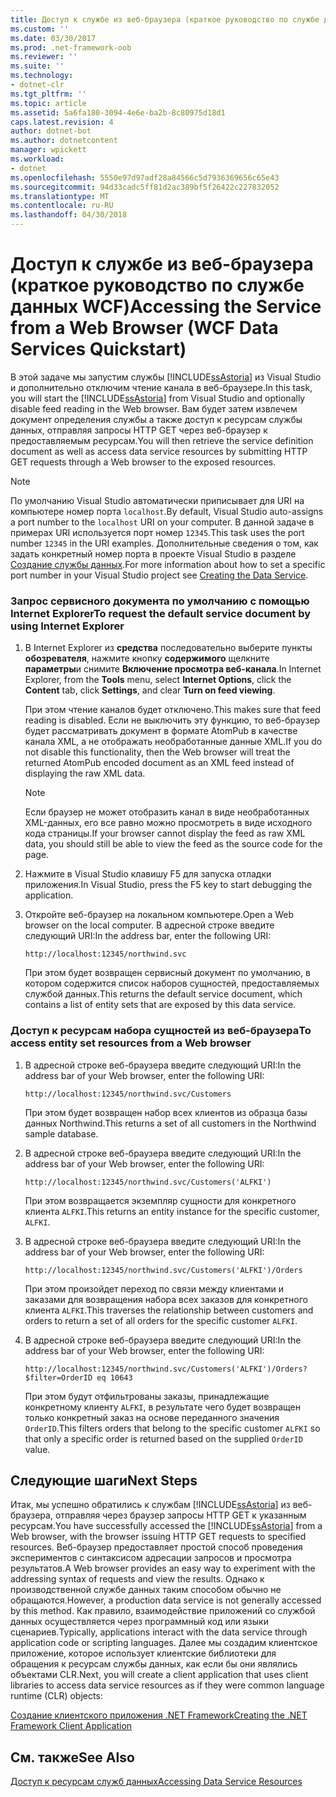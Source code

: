 ```yaml
---
title: Доступ к службе из веб-браузера (краткое руководство по службе данных WCF)
ms.custom: ''
ms.date: 03/30/2017
ms.prod: .net-framework-oob
ms.reviewer: ''
ms.suite: ''
ms.technology:
- dotnet-clr
ms.tgt_pltfrm: ''
ms.topic: article
ms.assetid: 5a6fa180-3094-4e6e-ba2b-8c80975d18d1
caps.latest.revision: 4
author: dotnet-bot
ms.author: dotnetcontent
manager: wpickett
ms.workload:
- dotnet
ms.openlocfilehash: 5550e97d97adf28a84566c5d7936369656c65e43
ms.sourcegitcommit: 94d33cadc5ff81d2ac389bf5f26422c227832052
ms.translationtype: MT
ms.contentlocale: ru-RU
ms.lasthandoff: 04/30/2018
---
```

# <a name="accessing-the-service-from-a-web-browser-wcf-data-services-quickstart"></a><span data-ttu-id="4db7f-102">Доступ к службе из веб-браузера (краткое руководство по службе данных WCF)</span><span class="sxs-lookup"><span data-stu-id="4db7f-102">Accessing the Service from a Web Browser (WCF Data Services Quickstart)</span></span>
<span data-ttu-id="4db7f-103">В этой задаче мы запустим службы [!INCLUDE[ssAstoria](../../../../includes/ssastoria-md.md)] из Visual Studio и дополнительно отключим чтение канала в веб-браузере.</span><span class="sxs-lookup"><span data-stu-id="4db7f-103">In this task, you will start the [!INCLUDE[ssAstoria](../../../../includes/ssastoria-md.md)] from Visual Studio and optionally disable feed reading in the Web browser.</span></span> <span data-ttu-id="4db7f-104">Вам будет затем извлечем документ определения службы а также доступ к ресурсам службы данных, отправляя запросы HTTP GET через веб-браузер к предоставляемым ресурсам.</span><span class="sxs-lookup"><span data-stu-id="4db7f-104">You will then retrieve the service definition document as well as access data service resources by submitting HTTP GET requests through a Web browser to the exposed resources.</span></span>  
  
> [!NOTE]
>  <span data-ttu-id="4db7f-105">По умолчанию Visual Studio автоматически приписывает для URI на компьютере номер порта `localhost`.</span><span class="sxs-lookup"><span data-stu-id="4db7f-105">By default, Visual Studio auto-assigns a port number to the `localhost` URI on your computer.</span></span> <span data-ttu-id="4db7f-106">В данной задаче в примерах URI используется порт номер `12345`.</span><span class="sxs-lookup"><span data-stu-id="4db7f-106">This task uses the port number `12345` in the URI examples.</span></span> <span data-ttu-id="4db7f-107">Дополнительные сведения о том, как задать конкретный номер порта в проекте Visual Studio в разделе [Создание службы данных](../../../../docs/framework/data/wcf/creating-the-data-service.md).</span><span class="sxs-lookup"><span data-stu-id="4db7f-107">For more information about how to set a specific port number in your Visual Studio project see [Creating the Data Service](../../../../docs/framework/data/wcf/creating-the-data-service.md).</span></span>  
  
### <a name="to-request-the-default-service-document-by-using-internet-explorer"></a><span data-ttu-id="4db7f-108">Запрос сервисного документа по умолчанию с помощью Internet Explorer</span><span class="sxs-lookup"><span data-stu-id="4db7f-108">To request the default service document by using Internet Explorer</span></span>  
  
1.  <span data-ttu-id="4db7f-109">В Internet Explorer из **средства** последовательно выберите пункты **обозревателя**, нажмите кнопку **содержимого** щелкните **параметры**и снимите  **Включение просмотра веб-канала**.</span><span class="sxs-lookup"><span data-stu-id="4db7f-109">In Internet Explorer, from the **Tools** menu, select **Internet Options**, click the **Content** tab, click **Settings**, and clear **Turn on feed viewing**.</span></span>  
  
     <span data-ttu-id="4db7f-110">При этом чтение каналов будет отключено.</span><span class="sxs-lookup"><span data-stu-id="4db7f-110">This makes sure that feed reading is disabled.</span></span> <span data-ttu-id="4db7f-111">Если не выключить эту функцию, то веб-браузер будет рассматривать документ в формате AtomPub в качестве канала XML, а не отображать необработанные данные XML.</span><span class="sxs-lookup"><span data-stu-id="4db7f-111">If you do not disable this functionality, then the Web browser will treat the returned AtomPub encoded document as an XML feed instead of displaying the raw XML data.</span></span>  
  
    > [!NOTE]
    >  <span data-ttu-id="4db7f-112">Если браузер не может отобразить канал в виде необработанных XML-данных, его все равно можно просмотреть в виде исходного кода страницы.</span><span class="sxs-lookup"><span data-stu-id="4db7f-112">If your browser cannot display the feed as raw XML data, you should still be able to view the feed as the source code for the page.</span></span>  
  
2.  <span data-ttu-id="4db7f-113">Нажмите в Visual Studio клавишу F5 для запуска отладки приложения.</span><span class="sxs-lookup"><span data-stu-id="4db7f-113">In Visual Studio, press the F5 key to start debugging the application.</span></span>  
  
3.  <span data-ttu-id="4db7f-114">Откройте веб-браузер на локальном компьютере.</span><span class="sxs-lookup"><span data-stu-id="4db7f-114">Open a Web browser on the local computer.</span></span> <span data-ttu-id="4db7f-115">В адресной строке введите следующий URI:</span><span class="sxs-lookup"><span data-stu-id="4db7f-115">In the address bar, enter the following URI:</span></span>  
  
    ```  
    http://localhost:12345/northwind.svc  
    ```  
  
     <span data-ttu-id="4db7f-116">При этом будет возвращен сервисный документ по умолчанию, в котором содержится список наборов сущностей, предоставляемых службой данных.</span><span class="sxs-lookup"><span data-stu-id="4db7f-116">This returns the default service document, which contains a list of entity sets that are exposed by this data service.</span></span>  
  
### <a name="to-access-entity-set-resources-from-a-web-browser"></a><span data-ttu-id="4db7f-117">Доступ к ресурсам набора сущностей из веб-браузера</span><span class="sxs-lookup"><span data-stu-id="4db7f-117">To access entity set resources from a Web browser</span></span>  
  
1.  <span data-ttu-id="4db7f-118">В адресной строке веб-браузера введите следующий URI:</span><span class="sxs-lookup"><span data-stu-id="4db7f-118">In the address bar of your Web browser, enter the following URI:</span></span>  
  
    ```  
    http://localhost:12345/northwind.svc/Customers  
    ```  
  
     <span data-ttu-id="4db7f-119">При этом будет возвращен набор всех клиентов из образца базы данных Northwind.</span><span class="sxs-lookup"><span data-stu-id="4db7f-119">This returns a set of all customers in the Northwind sample database.</span></span>  
  
2.  <span data-ttu-id="4db7f-120">В адресной строке веб-браузера введите следующий URI:</span><span class="sxs-lookup"><span data-stu-id="4db7f-120">In the address bar of your Web browser, enter the following URI:</span></span>  
  
    ```  
    http://localhost:12345/northwind.svc/Customers('ALFKI')  
    ```  
  
     <span data-ttu-id="4db7f-121">При этом возвращается экземпляр сущности для конкретного клиента `ALFKI`.</span><span class="sxs-lookup"><span data-stu-id="4db7f-121">This returns an entity instance for the specific customer, `ALFKI`.</span></span>  
  
3.  <span data-ttu-id="4db7f-122">В адресной строке веб-браузера введите следующий URI:</span><span class="sxs-lookup"><span data-stu-id="4db7f-122">In the address bar of your Web browser, enter the following URI:</span></span>  
  
    ```  
    http://localhost:12345/northwind.svc/Customers('ALFKI')/Orders  
    ```  
  
     <span data-ttu-id="4db7f-123">При этом произойдет переход по связи между клиентами и заказами для возвращения набора всех заказов для конкретного клиента `ALFKI`.</span><span class="sxs-lookup"><span data-stu-id="4db7f-123">This traverses the relationship between customers and orders to return a set of all orders for the specific customer `ALFKI`.</span></span>  
  
4.  <span data-ttu-id="4db7f-124">В адресной строке веб-браузера введите следующий URI:</span><span class="sxs-lookup"><span data-stu-id="4db7f-124">In the address bar of your Web browser, enter the following URI:</span></span>  
  
    ```  
    http://localhost:12345/northwind.svc/Customers('ALFKI')/Orders?$filter=OrderID eq 10643  
    ```  
  
     <span data-ttu-id="4db7f-125">При этом будут отфильтрованы заказы, принадлежащие конкретному клиенту `ALFKI`, в результате чего будет возвращен только конкретный заказ на основе переданного значения `OrderID`.</span><span class="sxs-lookup"><span data-stu-id="4db7f-125">This filters orders that belong to the specific customer `ALFKI` so that only a specific order is returned based on the supplied `OrderID` value.</span></span>  
  
## <a name="next-steps"></a><span data-ttu-id="4db7f-126">Следующие шаги</span><span class="sxs-lookup"><span data-stu-id="4db7f-126">Next Steps</span></span>  
 <span data-ttu-id="4db7f-127">Итак, мы успешно обратились к службам [!INCLUDE[ssAstoria](../../../../includes/ssastoria-md.md)] из веб-браузера, отправляя через браузер запросы HTTP GET к указанным ресурсам.</span><span class="sxs-lookup"><span data-stu-id="4db7f-127">You have successfully accessed the [!INCLUDE[ssAstoria](../../../../includes/ssastoria-md.md)] from a Web browser, with the browser issuing HTTP GET requests to specified resources.</span></span> <span data-ttu-id="4db7f-128">Веб-браузер предоставляет простой способ проведения экспериментов с синтаксисом адресации запросов и просмотра результатов.</span><span class="sxs-lookup"><span data-stu-id="4db7f-128">A Web browser provides an easy way to experiment with the addressing syntax of requests and view the results.</span></span> <span data-ttu-id="4db7f-129">Однако к производственной службе данных таким способом обычно не обращаются.</span><span class="sxs-lookup"><span data-stu-id="4db7f-129">However, a production data service is not generally accessed by this method.</span></span> <span data-ttu-id="4db7f-130">Как правило, взаимодействие приложений со службой данных осуществляется через программный код или языки сценариев.</span><span class="sxs-lookup"><span data-stu-id="4db7f-130">Typically, applications interact with the data service through application code or scripting languages.</span></span> <span data-ttu-id="4db7f-131">Далее мы создадим клиентское приложение, которое использует клиентские библиотеки для обращения к ресурсам службы данных, как если бы они являлись объектами CLR.</span><span class="sxs-lookup"><span data-stu-id="4db7f-131">Next, you will create a client application that uses client libraries to access data service resources as if they were common language runtime (CLR) objects:</span></span>  
  
 [<span data-ttu-id="4db7f-132">Создание клиентского приложения .NET Framework</span><span class="sxs-lookup"><span data-stu-id="4db7f-132">Creating the .NET Framework Client Application</span></span>](../../../../docs/framework/data/wcf/creating-the-dotnet-client-application-wcf-data-services-quickstart.md)  
  
## <a name="see-also"></a><span data-ttu-id="4db7f-133">См. также</span><span class="sxs-lookup"><span data-stu-id="4db7f-133">See Also</span></span>  
 [<span data-ttu-id="4db7f-134">Доступ к ресурсам служб данных</span><span class="sxs-lookup"><span data-stu-id="4db7f-134">Accessing Data Service Resources</span></span>](../../../../docs/framework/data/wcf/accessing-data-service-resources-wcf-data-services.md)
